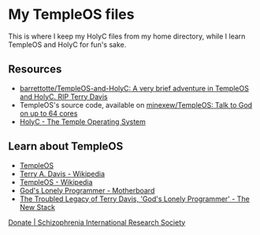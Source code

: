 # My TempleOS files

This is where I keep my HolyC files from my home directory, while I learn TempleOS and HolyC for fun's sake.

## Resources

* [barrettotte/TempleOS-and-HolyC: A very brief adventure in TempleOS and HolyC. RIP Terry Davis](https://github.com/barrettotte/TempleOS-and-HolyC)
* TempleOS's source code, available on [minexew/TempleOS: Talk to God on up to 64 cores](https://github.com/minexew/TempleOS)
* [HolyC - The Temple Operating System](https://templeos.holyc.xyz/Wb/Doc/HolyC.html)

## Learn about TempleOS

* [TempleOS](https://www.templeos.org/)
* [Terry A. Davis - Wikipedia](https://en.wikipedia.org/wiki/Terry_A._Davis)
* [TempleOS - Wikipedia](https://en.wikipedia.org/wiki/TempleOS)
* [God's Lonely Programmer - Motherboard](https://motherboard.vice.com/en_us/article/wnj43x/gods-lonely-programmer)
* [The Troubled Legacy of Terry Davis, 'God's Lonely Programmer' - The New Stack](https://thenewstack.io/the-troubled-legacy-of-terry-davis-gods-lonely-programmer/)

[Donate | Schizophrenia International Research Society](https://schizophreniaresearchsociety.org/about-us/donate/)
